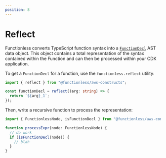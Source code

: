 ```yaml
---
position: 8
---
```


# Reflect

Functionless converts TypeScript function syntax into a [`FunctionDecl`](../api/ast/classes/FunctionDecl.md) AST data object. This object contains a total representation of the syntax contained within the Function and can then be processed within your CDK application.

To get a `FunctionDecl` for a function, use the `functionless.reflect` utility:

```ts
import { reflect } from "@functionless/aws-constructs";

const functionDecl = reflect((arg: string) => {
  return `${arg}_1`;
});
```

Then, write a recursive function to process the representation:

```ts
import { FunctionlessNode, isFunctionDecl } from "@functionless/aws-constructs";

function processExpr(node: FunctionlessNode) {
  // do work
  if (isFunctionDecl(node)) {
    // blah
  }
}
```
